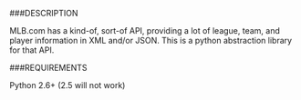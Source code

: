 ###DESCRIPTION

MLB.com has a kind-of, sort-of API, providing a lot of league, team, and player information in XML and/or JSON. This
is a python abstraction library for that API.


###REQUIREMENTS

Python 2.6+ (2.5 will not work)

